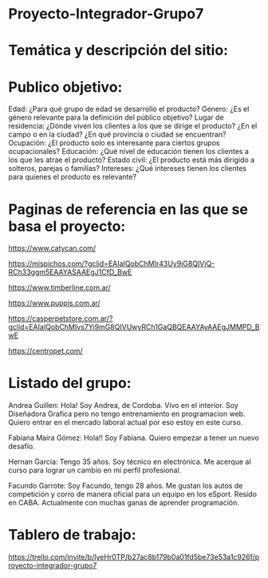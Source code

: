 # Proyecto-Integrador-Grupo7

# Temática y descripción del sitio:

# Publico objetivo:

Edad: ¿Para qué grupo de edad se desarrolló el producto?
Género: ¿Es el género relevante para la definición del público objetivo?
Lugar de residencia: ¿Dónde viven los clientes a los que se dirige el producto? ¿En el campo o en la ciudad? ¿En qué provincia o ciudad se encuentran?
Ocupación: ¿El producto solo es interesante para ciertos grupos ocupacionales?
Educación: ¿Qué nivel de educación tienen los clientes a los que les atrae el producto?
Estado civil: ¿El producto está más dirigido a solteros, parejas o familias?
Intereses: ¿Qué intereses tienen los clientes para quienes el producto es relevante?

# Paginas de referencia en las que se basa el proyecto:

https://www.catycan.com/

https://mispichos.com/?gclid=EAIaIQobChMIr43Uy9iG8QIVjQ-RCh33ggm5EAAYASAAEgJ1CfD_BwE

https://www.timberline.com.ar/

https://www.puppis.com.ar/

https://casperpetstore.com.ar/?gclid=EAIaIQobChMIvs7Yi9mG8QIVUwyRCh1GaQBQEAAYAyAAEgJMMPD_BwE

https://centropet.com/

# Listado del grupo:            

Andrea Guillen: Hola! Soy Andrea, de Cordoba. Vivo en el interior. Soy Diseñadora Grafica pero no tengo entrenamiento en programacion web. Quiero entrar en el mercado laboral actual por eso estoy en este curso. 

Fabiana Maira Gómez: Hola!! Soy Fabiana. Quiero empezar a tener un nuevo desafío.

Hernan Garcia: Tengo 35 años. Soy técnico en electrónica. Me acerque al curso para lograr un cambio en mi perfil profesional.

Facundo Garrote: Soy Facundo, tengo 28 años. Me gustan los autos de competición y corro de manera oficial para un equipo en los eSport. Resido en CABA. Actualmente con muchas ganas de aprender programación.

# Tablero de trabajo:

https://trello.com/invite/b/IyeHr0TP/b27ac8b179b0a01fd5be73e53a1c926f/proyecto-integrador-grupo7

